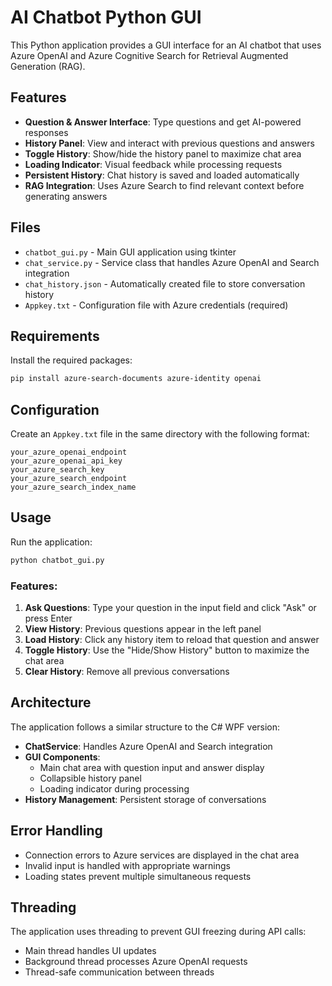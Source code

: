 # AI Chatbot Python GUI

This Python application provides a GUI interface for an AI chatbot that uses Azure OpenAI and Azure Cognitive Search for Retrieval Augmented Generation (RAG).

## Features

- **Question & Answer Interface**: Type questions and get AI-powered responses
- **History Panel**: View and interact with previous questions and answers
- **Toggle History**: Show/hide the history panel to maximize chat area
- **Loading Indicator**: Visual feedback while processing requests
- **Persistent History**: Chat history is saved and loaded automatically
- **RAG Integration**: Uses Azure Search to find relevant context before generating answers

## Files

- `chatbot_gui.py` - Main GUI application using tkinter
- `chat_service.py` - Service class that handles Azure OpenAI and Search integration
- `chat_history.json` - Automatically created file to store conversation history
- `Appkey.txt` - Configuration file with Azure credentials (required)

## Requirements

Install the required packages:

```bash
pip install azure-search-documents azure-identity openai
```

## Configuration

Create an `Appkey.txt` file in the same directory with the following format:

```
your_azure_openai_endpoint
your_azure_openai_api_key
your_azure_search_key
your_azure_search_endpoint
your_azure_search_index_name
```

## Usage

Run the application:

```bash
python chatbot_gui.py
```

### Features:
1. **Ask Questions**: Type your question in the input field and click "Ask" or press Enter
2. **View History**: Previous questions appear in the left panel
3. **Load History**: Click any history item to reload that question and answer
4. **Toggle History**: Use the "Hide/Show History" button to maximize the chat area
5. **Clear History**: Remove all previous conversations

## Architecture

The application follows a similar structure to the C# WPF version:

- **ChatService**: Handles Azure OpenAI and Search integration
- **GUI Components**: 
  - Main chat area with question input and answer display
  - Collapsible history panel
  - Loading indicator during processing
- **History Management**: Persistent storage of conversations

## Error Handling

- Connection errors to Azure services are displayed in the chat area
- Invalid input is handled with appropriate warnings
- Loading states prevent multiple simultaneous requests

## Threading

The application uses threading to prevent GUI freezing during API calls:
- Main thread handles UI updates
- Background thread processes Azure OpenAI requests
- Thread-safe communication between threads
